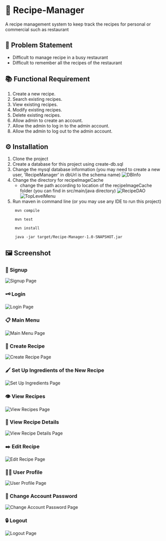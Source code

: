 # :ramen: Recipe-Manager
A recipe management system to keep track the recipes for personal or commercial such as restaurant

## :loudspeaker: Problem Statement
- Difficult to manage recipe in a busy restaurant
- Difficult to remember all the recipes of the restaurant


## :books: Functional Requirement
1.	Create a new recipe.
2.	Search existing recipes.
3.	View existing recipes.
4.	Modify existing recipes.
5.	Delete existing recipes.
6.	Allow admin to create an account.
7.	Allow the admin to log in to the admin account.
8.	Allow the admin to log out to the admin account.

## :gear: Installation
1. Clone the project
2. Create a database for this project using create-db.sql
3. Change the mysql database information (you may need to create a new user, 'RecipeManager' in dbUrl is the schema name) ![DBInfo](https://github.com/dingwei426/Recipe-Manager/blob/main/screenshot/DbInfo.png)
4. Change the directory for recipeImageCache
   - change the path according to location of the recipeImageCache folder (you can find in src/main/java directory) ![RecipeDAO](https://github.com/dingwei426/Recipe-Manager/blob/main/screenshot/RecipeDAO.png) ![TopLevelMenu](https://github.com/dingwei426/Recipe-Manager/blob/main/screenshot/TopLevelMenu.png)
5. Run maven in command line (or you may use any IDE to run this project)
    ```
     mvn compile
     ```
    ```
     mvn test
     ```
    ```
     mvn install
     ```
    ```
     java -jar target/Recipe-Manager-1.0-SNAPSHOT.jar
     ```
   


## :framed_picture: Screenshot
### :memo: Signup
![Signup Page](https://github.com/dingwei426/Recipe-Manager/blob/main/screenshot/signup.png)

### :old_key: Login
![Login Page](https://github.com/dingwei426/Recipe-Manager/blob/main/screenshot/login.png)

### :clipboard:	Main Menu
![Main Menu Page](https://github.com/dingwei426/Recipe-Manager/blob/main/screenshot/main_menu.png)

### :receipt:	Create Recipe
![Create Recipe Page](https://github.com/dingwei426/Recipe-Manager/blob/main/screenshot/create_recipe.png)

### :paintbrush: Set Up Ingredients of the New Recipe
![Set Up Ingredients Page](https://github.com/dingwei426/Recipe-Manager/blob/main/screenshot/set_recipe_ingredients.png)

### :eye: View Recipes
![View Recipes Page](https://github.com/dingwei426/Recipe-Manager/blob/main/screenshot/view_recipes.png)

### :eyes: View Recipe Details
![View Recipe Details Page](https://github.com/dingwei426/Recipe-Manager/blob/main/screenshot/recipe_page.png)

### :black_nib:	Edit Recipe
![Edit Recipe Page](https://github.com/dingwei426/Recipe-Manager/blob/main/screenshot/edit_recipe.png)

### :technologist: User Profile
![User Profile Page](https://github.com/dingwei426/Recipe-Manager/blob/main/screenshot/user_profile.png)

### :closed_lock_with_key: Change Account Password
![Change Account Password Page](https://github.com/dingwei426/Recipe-Manager/blob/main/screenshot/change_password.png)

### :lock: Logout
![Logout Page](https://github.com/dingwei426/Recipe-Manager/blob/main/screenshot/logout.png)
